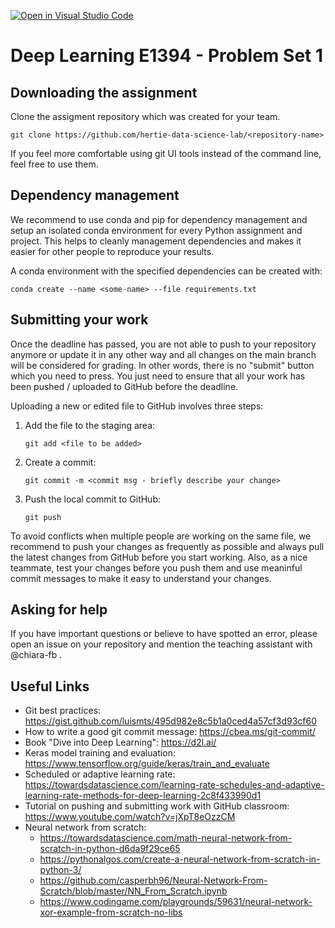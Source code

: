 [![Open in Visual Studio Code](https://classroom.github.com/assets/open-in-vscode-718a45dd9cf7e7f842a935f5ebbe5719a5e09af4491e668f4dbf3b35d5cca122.svg)](https://classroom.github.com/online_ide?assignment_repo_id=11971719&assignment_repo_type=AssignmentRepo)
# Deep Learning E1394 - Problem Set 1

## Downloading the assignment
Clone the assigment repository which was created for your team. 
```
git clone https://github.com/hertie-data-science-lab/<repository-name>
```
If you feel more comfortable using git UI tools instead of the command line, feel free to use them.

## Dependency management

We recommend to use conda and pip for dependency management and setup an isolated conda environment for every Python assignment and project. This helps to cleanly management dependencies and makes it easier for other people to reproduce your results.

A conda environment with the specified dependencies can be created with:
```
conda create --name <some-name> --file requirements.txt
```

## Submitting your work

Once the deadline has passed, you are not able to push to your repository anymore or update it in any other way and all changes on the main branch will be considered for grading. In other words, there is no "submit" button which you need to press. You just need to ensure that all your work has been pushed / uploaded to GitHub before the deadline.

Uploading a new or edited file to GitHub involves three steps:
1. Add the file to the staging area:
    ```
    git add <file to be added>
    ```
2. Create a commit:
    ```
    git commit -m <commit msg - briefly describe your change>
    ```
3. Push the local commit to GitHub:
    ```
    git push
    ```

To avoid conflicts when multiple people are working on the same file, we recommend to push your changes as frequently as possible and always pull the latest changes from GitHub before you start working. Also, as a nice teammate, test your changes before you push them and use meaninful commit messages to make it easy to understand your changes.

## Asking for help

If you have important questions or believe to have spotted an error, please open an issue on your repository and mention the teaching assistant with @chiara-fb .

## Useful Links
* Git best practices: https://gist.github.com/luismts/495d982e8c5b1a0ced4a57cf3d93cf60
* How to write a good git commit message: https://cbea.ms/git-commit/
* Book "Dive into Deep Learning": https://d2l.ai/
* Keras model training and evaluation: https://www.tensorflow.org/guide/keras/train_and_evaluate
* Scheduled or adaptive learning rate: https://towardsdatascience.com/learning-rate-schedules-and-adaptive-learning-rate-methods-for-deep-learning-2c8f433990d1
* Tutorial on pushing and submitting work with GitHub classroom: https://www.youtube.com/watch?v=jXpT8eOzzCM
* Neural network from scratch:
    * https://towardsdatascience.com/math-neural-network-from-scratch-in-python-d6da9f29ce65
    * https://pythonalgos.com/create-a-neural-network-from-scratch-in-python-3/
    * https://github.com/casperbh96/Neural-Network-From-Scratch/blob/master/NN_From_Scratch.ipynb
    * https://www.codingame.com/playgrounds/59631/neural-network-xor-example-from-scratch-no-libs
